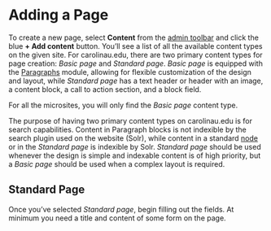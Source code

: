 # Adding a Page
To create a new page, select **Content** from the [admin toolbar](/the-admin-toolbar.md) and click the blue **+ Add content** button. You’ll see a list of all the available content types on the given site. For carolinau.edu, there are two primary content types for page creation: *Basic page* and *Standard page*. *Basic page* is equipped with the [Paragraphs]( /content-updates.md) module, allowing for flexible customization of the design and layout, while *Standard page* has a text header or header with an image, a content block, a call to action section, and a block field.

For all the microsites, you will only find the *Basic page* content type.

The purpose of having two primary content types on carolinau.edu is for search capabilities. Content in Paragraph blocks is not indexible by the search plugin used on the website (Solr), while content in a standard [node](/terms.md) or in the *Standard page* is indexible by Solr. *Standard page* should be used whenever the design is simple and indexable content is of high priority, but a *Basic page* should be used when a complex layout is required.

## Standard Page
Once you’ve selected *Standard page*, begin filling out the fields. At minimum you need a title and content of some form on the page.